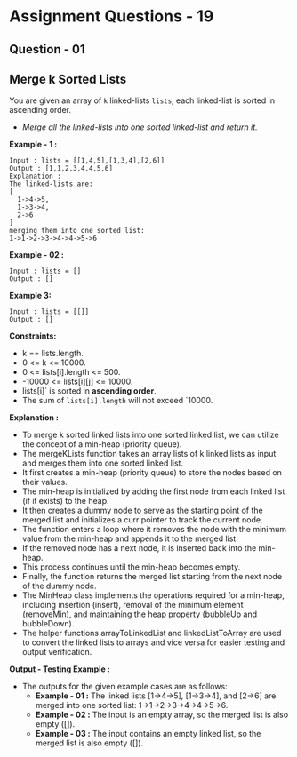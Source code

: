 # **Assignment Questions - 19**
## **Question - 01** 
## **Merge k Sorted Lists**

You are given an array of `k` linked-lists `lists`, each linked-list is sorted in ascending order.
- *Merge all the linked-lists into one sorted linked-list and return it.*

**Example - 1 :**
```
Input : lists = [[1,4,5],[1,3,4],[2,6]]
Output : [1,1,2,3,4,4,5,6]
Explanation : 
The linked-lists are:
[
  1->4->5,
  1->3->4,
  2->6
]
merging them into one sorted list:
1->1->2->3->4->4->5->6
```

**Example - 02 :**
```
Input : lists = []
Output : []
```

**Example 3:**
```
Input : lists = [[]]
Output : []
```

**Constraints:**
- k == lists.length.
- 0 <= k <= 10000.
- 0 <= lists[i].length <= 500.
- -10000 <= lists[i][j] <= 10000.
- lists[i]` is sorted in **ascending order**.
- The sum of `lists[i].length` will not exceed `10000.

**Explanation :**
- To merge k sorted linked lists into one sorted linked list, we can utilize the concept of a min-heap (priority queue). 
- The mergeKLists function takes an array lists of k linked lists as input and merges them into one sorted linked list.
- It first creates a min-heap (priority queue) to store the nodes based on their values.
- The min-heap is initialized by adding the first node from each linked list (if it exists) to the heap.
- It then creates a dummy node to serve as the starting point of the merged list and initializes a curr pointer to track the current node.
- The function enters a loop where it removes the node with the minimum value from the min-heap and appends it to the merged list.
- If the removed node has a next node, it is inserted back into the min-heap.
- This process continues until the min-heap becomes empty.
- Finally, the function returns the merged list starting from the next node of the dummy node.
- The MinHeap class implements the operations required for a min-heap, including insertion (insert), removal of the minimum element (removeMin), and maintaining the heap property (bubbleUp and bubbleDown).
- The helper functions arrayToLinkedList and linkedListToArray are used to convert the linked lists to arrays and vice versa for easier testing and output verification.

**Output - Testing Example :**
- The outputs for the given example cases are as follows:
  - **Example - 01 :** The linked lists [1->4->5], [1->3->4], and [2->6] are merged into one sorted list: 1->1->2->3->4->4->5->6.
  - **Example - 02 :** The input is an empty array, so the merged list is also empty ([]).
  - **Example - 03 :** The input contains an empty linked list, so the merged list is also empty ([]).